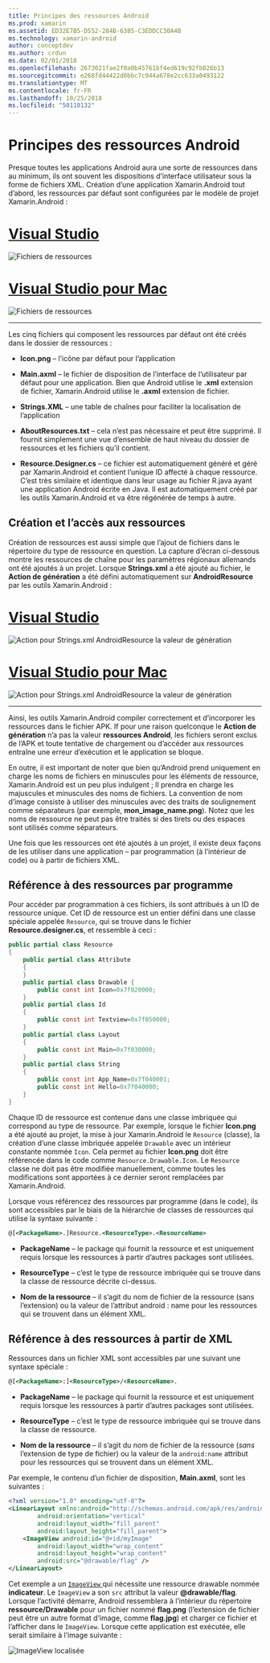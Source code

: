 ```yaml
---
title: Principes des ressources Android
ms.prod: xamarin
ms.assetid: ED32E7B5-D552-284B-6385-C3EDDCC30A4B
ms.technology: xamarin-android
author: conceptdev
ms.author: crdun
ms.date: 02/01/2018
ms.openlocfilehash: 2673021fae2f0a0b45761bf4ed619c92fb826b13
ms.sourcegitcommit: e268fd44422d0bbc7c944a678e2cc633a0493122
ms.translationtype: MT
ms.contentlocale: fr-FR
ms.lasthandoff: 10/25/2018
ms.locfileid: "50110132"
---
```

# <a name="android-resource-basics"></a>Principes des ressources Android

Presque toutes les applications Android aura une sorte de ressources dans au minimum, ils ont souvent les dispositions d’interface utilisateur sous la forme de fichiers XML. Création d’une application Xamarin.Android tout d’abord, les ressources par défaut sont configurées par le modèle de projet Xamarin.Android :

# <a name="visual-studiotabwindows"></a>[Visual Studio](#tab/windows)

![Fichiers de ressources](android-resource-basics-images/01-resource-files-vs.png)
 
# <a name="visual-studio-for-mactabmacos"></a>[Visual Studio pour Mac](#tab/macos)

![Fichiers de ressources](android-resource-basics-images/01-resource-files-xs.png)
 
-----

Les cinq fichiers qui composent les ressources par défaut ont été créés dans le dossier de ressources :

-  **Icon.png** &ndash; l’icône par défaut pour l’application

-  **Main.axml** &ndash; le fichier de disposition de l’interface de l’utilisateur par défaut pour une application. Bien que Android utilise le **.xml** extension de fichier, Xamarin.Android utilise le **.axml** extension de fichier.

-  **Strings.XML** &ndash; une table de chaînes pour faciliter la localisation de l’application

-  **AboutResources.txt** &ndash; cela n’est pas nécessaire et peut être supprimé. Il fournit simplement une vue d’ensemble de haut niveau du dossier de ressources et les fichiers qu’il contient.

-  **Resource.Designer.cs** &ndash; ce fichier est automatiquement généré et géré par Xamarin.Android et contient l’unique ID affecté à chaque ressource. C’est très similaire et identique dans leur usage au fichier R.java ayant une application Android écrite en Java. Il est automatiquement créé par les outils Xamarin.Android et va être régénérée de temps à autre.


## <a name="creating-and-accessing-resources"></a>Création et l’accès aux ressources

Création de ressources est aussi simple que l’ajout de fichiers dans le répertoire du type de ressource en question. La capture d’écran ci-dessous montre les ressources de chaîne pour les paramètres régionaux allemands ont été ajoutés à un projet. Lorsque **Strings.xml** a été ajouté au fichier, le **Action de génération** a été défini automatiquement sur **AndroidResource** par les outils Xamarin.Android :

# <a name="visual-studiotabwindows"></a>[Visual Studio](#tab/windows)

![Action pour Strings.xml AndroidResource la valeur de génération](android-resource-basics-images/02-build-action-vs.png)
 
# <a name="visual-studio-for-mactabmacos"></a>[Visual Studio pour Mac](#tab/macos)

![Action pour Strings.xml AndroidResource la valeur de génération](android-resource-basics-images/02-build-action-xs.png)
 
-----
 

Ainsi, les outils Xamarin.Android compiler correctement et d’incorporer les ressources dans le fichier APK. If pour une raison quelconque le **Action de génération** n’a pas la valeur **ressources Android**, les fichiers seront exclus de l’APK et toute tentative de chargement ou d’accéder aux ressources entraîne une erreur d’exécution et le application se bloque.

En outre, il est important de noter que bien qu’Android prend uniquement en charge les noms de fichiers en minuscules pour les éléments de ressource, Xamarin.Android est un peu plus indulgent ; Il prendra en charge les majuscules et minuscules des noms de fichiers. La convention de nom d’image consiste à utiliser des minuscules avec des traits de soulignement comme séparateurs (par exemple, **mon\_image\_name.png**). Notez que les noms de ressource ne peut pas être traités si des tirets ou des espaces sont utilisés comme séparateurs.

Une fois que les ressources ont été ajoutés à un projet, il existe deux façons de les utiliser dans une application &ndash; par programmation (à l’intérieur de code) ou à partir de fichiers XML.


## <a name="referencing-resources-programmatically"></a>Référence à des ressources par programme

Pour accéder par programmation à ces fichiers, ils sont attribués à un ID de ressource unique. Cet ID de ressource est un entier défini dans une classe spéciale appelée `Resource`, qui se trouve dans le fichier **Resource.designer.cs**, et ressemble à ceci :

```csharp
public partial class Resource
{
    public partial class Attribute
    {
    }
    public partial class Drawable {
        public const int Icon=0x7f020000;
    }
    public partial class Id
    {
        public const int Textview=0x7f050000;
    }
    public partial class Layout
    {
        public const int Main=0x7f030000;
    }
    public partial class String
    {
        public const int App_Name=0x7f040001;
        public const int Hello=0x7f040000;
    }
}
```

Chaque ID de ressource est contenue dans une classe imbriquée qui correspond au type de ressource. Par exemple, lorsque le fichier **Icon.png** a été ajouté au projet, la mise à jour Xamarin.Android le `Resource` (classe), la création d’une classe imbriquée appelée `Drawable` avec un intérieur constante nommée `Icon`.
Cela permet au fichier **Icon.png** doit être référencée dans le code comme `Resource.Drawable.Icon`. Le `Resource` classe ne doit pas être modifiée manuellement, comme toutes les modifications sont apportées à ce dernier seront remplacées par Xamarin.Android.

Lorsque vous référencez des ressources par programme (dans le code), ils sont accessibles par le biais de la hiérarchie de classes de ressources qui utilise la syntaxe suivante :

```xml
@[<PackageName>.]Resource.<ResourceType>.<ResourceName>
```

-  **PackageName** &ndash; le package qui fournit la ressource et est uniquement requis lorsque les ressources à partir d’autres packages sont utilisées.

-  **ResourceType** &ndash; c’est le type de ressource imbriquée qui se trouve dans la classe de ressource décrite ci-dessus.

-  **Nom de la ressource** &ndash; il s’agit du nom de fichier de la ressource (sans l’extension) ou la valeur de l’attribut android : name pour les ressources qui se trouvent dans un élément XML.


## <a name="referencing-resources-from-xml"></a>Référence à des ressources à partir de XML

Ressources dans un fichier XML sont accessibles par une suivant une syntaxe spéciale :

```xml
@[<PackageName>:]<ResourceType>/<ResourceName>.
```

-  **PackageName** &ndash; le package qui fournit la ressource et est uniquement requis lorsque les ressources à partir d’autres packages sont utilisées.

-  **ResourceType** &ndash; c’est le type de ressource imbriquée qui se trouve dans la classe de ressource.

-  **Nom de la ressource** &ndash; il s’agit du nom de fichier de la ressource (*sans* l’extension de type de fichier) ou la valeur de la `android:name` attribut pour les ressources qui se trouvent dans un élément XML.

Par exemple, le contenu d’un fichier de disposition, **Main.axml**, sont les suivantes :

```xml
<?xml version="1.0" encoding="utf-8"?>
<LinearLayout xmlns:android="http://schemas.android.com/apk/res/android"
        android:orientation="vertical"
        android:layout_width="fill_parent"
        android:layout_height="fill_parent">
    <ImageView android:id="@+id/myImage"
        android:layout_width="wrap_content"
        android:layout_height="wrap_content"
        android:src="@drawable/flag" />
</LinearLayout>
```

Cet exemple a un [ `ImageView` ](https://github.com/xamarin/recipes/tree/master/Recipes/android/controls/imageview) qui nécessite une ressource drawable nommée **indicateur**. Le `ImageView` a son `src` attribut la valeur **@drawable/flag**. Lorsque l’activité démarre, Android ressemblera à l’intérieur du répertoire **ressource/Drawable** pour un fichier nommé **flag.png** (l’extension de fichier peut être un autre format d’image, comme **flag.jpg**) et charger ce fichier et l’afficher dans le `ImageView`.
Lorsque cette application est exécutée, elle serait similaire à l’image suivante :

![ImageView localisée](android-resource-basics-images/03-localized-screenshot.png)

